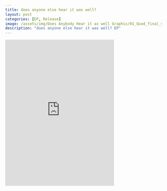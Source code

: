 ```yaml
---
title: does anyone else hear it was well?
layout: post
categories: [EP, Release]
image: /assets/img/Does Anybody Hear it as well Graphix/01_Quod_final_schreibschrift.jpg
description: "does anyone else hear it was well? EP"
---
```





<iframe style="border: 0; width: 350px; height: 470px;" src="https://bandcamp.com/EmbeddedPlayer/album=3468071668/size=large/bgcol=ffffff/linkcol=0687f5/tracklist=false/transparent=true/" seamless><a href="https://quod.bandcamp.com/album/caves-full-of-light">Caves full of Light by Quod</a></iframe>
